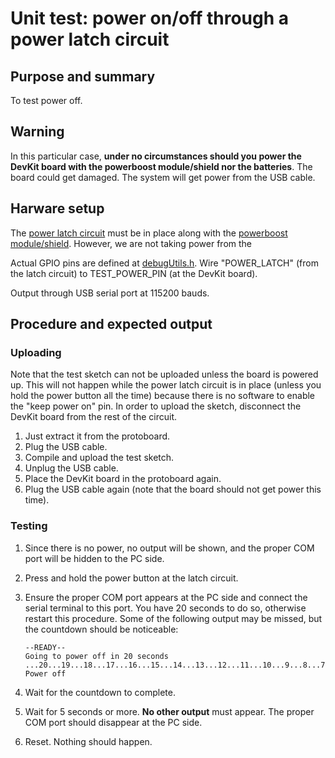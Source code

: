 # Unit test: power on/off through a power latch circuit

## Purpose and summary

To test power off.

## Warning

In this particular case, **under no circumstances should you power the DevKit board with the powerboost module/shield nor the batteries**. The board could get damaged. The system will get power from the USB cable.

## Harware setup

The [power latch circuit](../../../../doc/hardware/subsystems/PowerLatch/PowerLatchSubsys_en.md) must be in place along with the [powerboost module/shield](../../../../doc/hardware/subsystems/PowerBoost/Powerboost_en.md). However, we are not taking power from the 

Actual GPIO pins are defined at [debugUtils.h](debugUtils.h). Wire "POWER_LATCH" (from the latch circuit) to TEST_POWER_PIN (at the DevKit board).

Output through USB serial port at 115200 bauds.

## Procedure and expected output

### Uploading

Note that the test sketch can not be uploaded unless the board is powered up. This will not happen while the power latch circuit is in place (unless you hold the power button all the time) because there is no software to enable the "keep power on" pin. In order to upload the sketch, disconnect the DevKit board from the rest of the circuit. 

1. Just extract it from the protoboard.
2. Plug the USB cable.
3. Compile and upload the test sketch.
4. Unplug the USB cable.
5. Place the DevKit board in the protoboard again.
6. Plug the USB cable again (note that the board should not get power this time).

### Testing

1. Since there is no power, no output will be shown, and the proper COM port will be hidden to the PC side.
2. Press and hold the power button at the latch circuit. 
3. Ensure the proper COM port appears at the PC side and connect the serial terminal to this port. You have 20 seconds to do so, otherwise restart this procedure. Some of the following output may be missed, but the countdown should be noticeable:
   
   ```
   --READY--
   Going to power off in 20 seconds
   ...20...19...18...17...16...15...14...13...12...11...10...9...8...7...6...5...4...3...2...1...0
   Power off
   ```
4. Wait for the countdown to complete.
5. Wait for 5 seconds or more. **No other output** must appear. The proper COM port should disappear at the PC side.
6. Reset. Nothing should happen.
